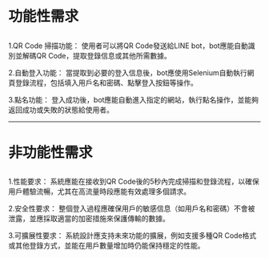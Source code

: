 # 功能性需求
## 
1.QR Code 掃描功能：
使用者可以將QR Code發送給LINE bot，bot應能自動識別並解碼QR Code，提取登錄信息或其他所需數據。

2.自動登入功能：
當提取到必要的登入信息後，bot應使用Selenium自動執行網頁登錄流程，包括填入用戶名和密碼、點擊登入按鈕等操作。

3.點名功能：
登入成功後，bot應能自動進入指定的網站，執行點名操作，並能夠返回成功或失敗的狀態給使用者。
***
# 非功能性需求
## 
1.性能要求：
系統應能在接收到QR Code後的5秒內完成掃描和登錄流程，以確保用戶體驗流暢，尤其在高流量時段應能有效處理多個請求。

2.安全性要求：
整個登入過程應確保用戶的敏感信息（如用戶名和密碼）不會被泄露，並應採取適當的加密措施來保護傳輸的數據。

3.可擴展性要求：
系統設計應支持未來功能的擴展，例如支援多種QR Code格式或其他登錄方式，並能在用戶數量增加時仍能保持穩定的性能。
